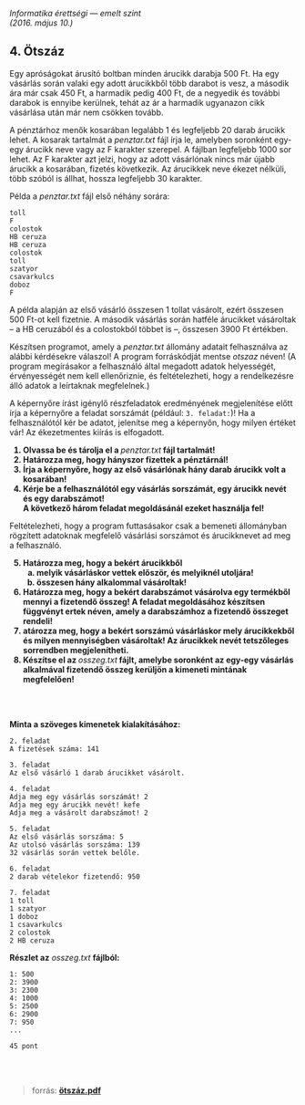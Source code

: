 *Informatika érettségi — emelt szint <br>(2016. május 10.)*

## 4. Ötszáz

Egy apróságokat árusító boltban minden árucikk darabja 500 Ft. Ha egy vásárlás során
valaki egy adott árucikkből több darabot is vesz, a második ára már csak 450 Ft, a harmadik
pedig 400 Ft, de a negyedik és további darabok is ennyibe kerülnek, tehát az ár a harmadik
ugyanazon cikk vásárlása után már nem csökken tovább.

A pénztárhoz menők kosarában legalább 1 és legfeljebb 20 darab árucikk lehet. A kosarak
tartalmát a *penztar.txt* fájl írja le, amelyben soronként egy-egy árucikk neve vagy az F
karakter szerepel. A fájlban legfeljebb 1000 sor lehet. Az F karakter azt jelzi, hogy az adott
vásárlónak nincs már újabb árucikk a kosarában, fizetés következik. Az árucikkek neve ékezet
nélküli, több szóból is állhat, hossza legfeljebb 30 karakter.

Példa a *penztar.txt* fájl első néhány sorára:
```
toll
F
colostok
HB ceruza
HB ceruza
colostok
toll
szatyor
csavarkulcs
doboz
F
```

A példa alapján az első vásárló összesen 1 tollat vásárolt, ezért összesen 500 Ft-ot kell fizetnie. A második vásárlás során hatféle árucikket vásároltak – a HB ceruzából és a colostokból többet is –, összesen 3900 Ft értékben.

Készítsen programot, amely a *penztar.txt* állomány adatait felhasználva az alábbi
kérdésekre válaszol! A program forráskódját mentse *otszaz* néven! (A program megírásakor a felhasználó által megadott adatok helyességét, érvényességét nem kell ellenőriznie, és feltételezheti, hogy a rendelkezésre álló adatok a leírtaknak megfelelnek.)

A képernyőre írást igénylő részfeladatok eredményének megjelenítése előtt írja a képernyőre a feladat sorszámát (például: ```3. feladat:```)! Ha a felhasználótól kér be adatot, jelenítse meg a képernyőn, hogy milyen értéket vár! Az ékezetmentes kiírás is elfogadott.

<ol style="font-weight :bold">
    <li>Olvassa be és tárolja el a <i style="font-weight:normal">penztar.txt</i> fájl tartalmát!</li>
    <li>Határozza meg, hogy hányszor fizettek a pénztárnál!</li>
    <li>Írja a képernyőre, hogy az első vásárlónak hány darab árucikk volt a kosarában!</li>
    <li>Kérje be a felhasználótól egy vásárlás sorszámát, egy árucikk nevét és egy darabszámot! <br>A következő három feladat megoldásánál ezeket használja fel!</li>
</ol>

Feltételezheti, hogy a program futtasásakor csak a bemeneti állományban rögzített
adatoknak megfelelő vásárlási sorszámot és árucikknevet ad meg a felhasználó.

<ol start=5 style="font-weight: bold">
    <li>Határozza meg, hogy a bekért árucikkből
        <ol style="list-style-type: lower-alpha;">
            <li>melyik vásárláskor vettek először, és melyiknél utoljára!</li>
            <li>összesen hány alkalommal vásároltak!</li>
        </ol>
    </li>
    <li>Határozza meg, hogy a bekért darabszámot vásárolva egy termékből mennyi a fizetendő összeg! A feladat megoldásához készítsen függvényt ertek néven, amely a darabszámhoz a fizetendő összeget rendeli!</li>
    <li>atározza meg, hogy a bekért sorszámú vásárláskor mely árucikkekből és milyen mennyiségben vásároltak! Az árucikkek nevét tetszőleges sorrendben megjelenítheti.</li>
    <li>Készítse el az <i style="font-weight: normal">osszeg.txt</i> fájlt, amelybe soronként az egy-egy vásárlás alkalmával fizetendő összeg kerüljön a kimeneti mintának megfelelően!</li>
</ol>

<br>
<br>

**Minta a szöveges kimenetek kialakításához:**
```
2. feladat
A fizetések száma: 141

3. feladat
Az első vásárló 1 darab árucikket vásárolt.

4. feladat
Adja meg egy vásárlás sorszámát! 2
Adja meg egy árucikk nevét! kefe
Adja meg a vásárolt darabszámot! 2

5. feladat
Az első vásárlás sorszáma: 5
Az utolsó vásárlás sorszáma: 139
32 vásárlás során vettek belőle.

6. feladat
2 darab vételekor fizetendő: 950

7. feladat
1 toll
1 szatyor
1 doboz
1 csavarkulcs
2 colostok
2 HB ceruza
```

**Részlet az** *osszeg.txt* **fájlból:**
```
1: 500
2: 3900
3: 2300
4: 1000
5: 2500
6: 2900
7: 950
...
```
```
45 pont
```

<br>
<br>

> forrás: **[ötszáz.pdf](/3_erettsegi/1_programozas/P3_otszaz/ötszáz.pdf)**